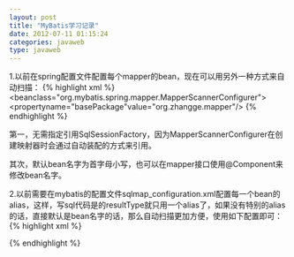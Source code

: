 ```yaml
---
layout: post
title: "MyBatis学习记录"
date: 2012-07-11 01:15:24
categories: javaweb
type: javaweb
---
```


1.以前在spring配置文件配置每个mapper的bean，现在可以用另外一种方式来自动扫描：
{% highlight xml %}
<beanclass="org.mybatis.spring.mapper.MapperScannerConfigurer">
	<propertyname="basePackage"value="org.zhangge.mapper"/>
</bean>
{% endhighlight %}

第一，无需指定引用SqlSessionFactory，因为MapperScannerConfigurer在创建映射器时会通过自动装配的方式来引用。

其次，默认bean名字为首字母小写，也可以在mapper接口使用@Component来修改bean名字。

2.以前需要在mybatis的配置文件sqlmap_configuration.xml配置每一个bean的alias，这样，写sql代码是的resultType就只用一个alias了，如果没有特别的alias的话，直接默认是bean名字的话，那么自动扫描更加方便，使用如下配置即可：
{% highlight xml %}
<!-- 配置mybatis的session -->
<bean id="sqlSessionFactory" class="org.mybatis.spring.SqlSessionFactoryBean">
	<property name="configLocation" value="classpath:sqlmap_configuration.xml" />
	<property name="dataSource" ref="dataSource" />
	<!-- 自动装配bean alias,这样不用再mybatis那里配置 -->
	<property name="typeAliasesPackage" value="org.zhangge.bean" />
</bean>
{% endhighlight %}